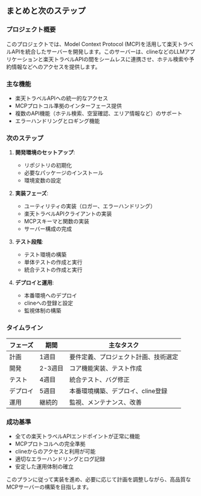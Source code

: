 ## まとめと次のステップ

### プロジェクト概要
このプロジェクトでは、Model Context Protocol (MCP)を活用して楽天トラベルAPIを統合したサーバーを開発します。このサーバーは、clineなどのLLMアプリケーションと楽天トラベルAPIの間をシームレスに連携させ、ホテル検索や予約情報などへのアクセスを提供します。

### 主な機能
- 楽天トラベルAPIへの統一的なアクセス
- MCPプロトコル準拠のインターフェース提供
- 複数のAPI機能（ホテル検索、空室確認、エリア情報など）のサポート
- エラーハンドリングとロギング機能

### 次のステップ

1. **開発環境のセットアップ**:
   - リポジトリの初期化
   - 必要なパッケージのインストール
   - 環境変数の設定

2. **実装フェーズ**:
   - ユーティリティの実装（ロガー、エラーハンドリング）
   - 楽天トラベルAPIクライアントの実装
   - MCPスキーマと関数の実装
   - サーバー構成の完成

3. **テスト段階**:
   - テスト環境の構築
   - 単体テストの作成と実行
   - 統合テストの作成と実行

4. **デプロイと運用**:
   - 本番環境へのデプロイ
   - clineへの登録と設定
   - 監視体制の構築

### タイムライン

| フェーズ | 期間 | 主なタスク |
|---------|------|-----------|
| 計画    | 1週目 | 要件定義、プロジェクト計画、技術選定 |
| 開発    | 2-3週目 | コア機能実装、テスト作成 |
| テスト  | 4週目 | 統合テスト、バグ修正 |
| デプロイ | 5週目 | 本番環境構築、デプロイ、cline登録 |
| 運用    | 継続的 | 監視、メンテナンス、改善 |

### 成功基準
- 全ての楽天トラベルAPIエンドポイントが正常に機能
- MCPプロトコルへの完全準拠
- clineからのアクセスと利用が可能
- 適切なエラーハンドリングとログ記録
- 安定した運用体制の確立

このプランに従って実装を進め、必要に応じて計画を調整しながら、高品質なMCPサーバーの構築を目指します。